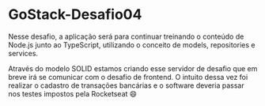 # GoStack-Desafio04
Nesse desafio, a aplicação será para continuar treinando o conteúdo de Node.js junto ao TypeScript, utilizando o conceito de models, repositories e services.

Através do modelo SOLID estamos criando esse servidor de desafio que em breve irá se comunicar com o desafio de frontend.
O intuito dessa vez foi realizar o cadastro de transações bancárias e o software deveria passar nos testes impostos pela Rocketseat :smile:
